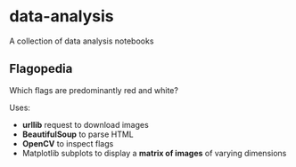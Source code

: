 # data-analysis
A collection of data analysis notebooks

## Flagopedia

Which flags are predominantly red and white?

Uses:
- **urllib** request to download images
- **BeautifulSoup** to parse HTML
- **OpenCV** to inspect flags
- Matplotlib subplots to display a **matrix of images** of varying dimensions

